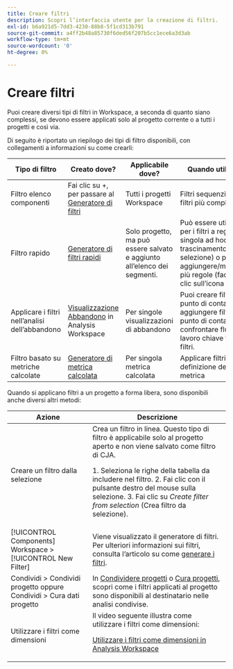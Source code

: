 ```yaml
---
title: Creare filtri
description: Scopri l’interfaccia utente per la creazione di filtri.
exl-id: b6a921d5-7dd3-4230-88b8-5f1cd313b791
source-git-commit: a4ff2b48a85730f6ded56f207b5cc1ece6a3d3ab
workflow-type: tm+mt
source-wordcount: '0'
ht-degree: 0%

---
```


# Creare filtri

Puoi creare diversi tipi di filtri in Workspace, a seconda di quanto siano complessi, se devono essere applicati solo al progetto corrente o a tutti i progetti e così via.

Di seguito è riportato un riepilogo dei tipi di filtro disponibili, con collegamenti a informazioni su come crearli:

| Tipo di filtro | Creato dove? | Applicabile dove? | Quando utilizzare |
| --- | --- | --- | --- |
| Filtro elenco componenti | Fai clic su +, per passare al [Generatore di filtri](/help/components/filters/filter-builder.md) | Tutti i progetti Workspace | Filtri sequenziali, per filtri più complessi |
| Filtro rapido | [Generatore di filtri rapidi](/help/components/filters/quick-filters.md) | Solo progetto, ma può essere salvato e aggiunto all’elenco dei segmenti. | Può essere utilizzato per i filtri a regola singola ad hoc (con trascinamento della selezione) o per aggiungere/modificare più regole (facendo clic sull’icona Filtro ) |
| Applicare i filtri nell’analisi dell’abbandono | [Visualizzazione Abbandono](/help/analysis-workspace/visualizations/fallout/compare-segments-fallout.md) in Analysis Workspace | Per singole visualizzazioni di abbandono | Puoi creare filtri da un punto di contatto, aggiungere filtri come punto di contatto e confrontare flussi di lavoro chiave tra vari filtri. |
| Filtro basato su metriche calcolate | [Generatore di metrica calcolata](/help/components/calc-metrics/cm-workflow/metrics-with-segments.md) | Per singola metrica calcolata | Applicare filtri nella definizione della metrica |

Quando si applicano filtri a un progetto a forma libera, sono disponibili anche diversi altri metodi:

| Azione | Descrizione |
| --- | --- |
| Creare un filtro dalla selezione | Crea un filtro in linea. Questo tipo di filtro è applicabile solo al progetto aperto e non viene salvato come filtro di CJA.<p> 1. Seleziona le righe della tabella da includere nel filtro. 2. Fai clic con il pulsante destro del mouse sulla selezione. 3. Fai clic su *Create filter from selection* (Crea filtro da selezione). |
| [!UICONTROL Components] Workspace > [!UICONTROL New Filter] | Viene visualizzato il generatore di filtri. Per ulteriori informazioni sui filtri, consulta l’articolo su come [generare i filtri](/help/components/filters/filter-builder.md). |
| Condividi > Condividi progetto oppure Condividi > Cura dati progetto | In [Condividere progetti](/help/analysis-workspace/curate-share/share-projects.md) o [Cura progetti](/help/analysis-workspace/curate-share/curate.md), scopri come i filtri applicati al progetto sono disponibili al destinatario nelle analisi condivise. |
| Utilizzare i filtri come dimensioni | Il video seguente illustra come utilizzare i filtri come dimensioni:  <p>[Utilizzare i filtri come dimensioni in Analysis Workspace](https://experienceleague.adobe.com/docs/customer-journey-analytics-learn/tutorials/components/filters/use-filters-as-dimensions.html)</p> |
